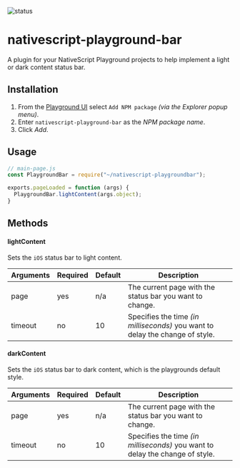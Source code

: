 [status]: https://img.shields.io/badge/Status-Broken-/?style=for-the-badge&color=red

![status]

# nativescript-playground-bar
A plugin for your NativeScript Playground projects to help implement a light or dark content status bar.

## Installation
1. From the [Playground UI](https://play.nativescript.org/) select `Add NPM package` _(via the Explorer popup menu)_.
2. Enter `nativescript-playground-bar` as the _NPM package name_.
3. Click _Add_.

## Usage

```js
// main-page.js
const PlaygroundBar = require("~/nativescript-playgroundbar");

exports.pageLoaded = function (args) {
  PlaygroundBar.lightContent(args.object);
}
```

## Methods

#### lightContent
Sets the `iOS` status bar to light content.

| Arguments | Required | Default | Description |
| --- | --- | --- | --- |
| page | yes | n/a | The current page with the status bar you want to change. |
| timeout | no | 10 | Specifies the time _(in milliseconds)_ you want to delay the change of style. |

#### darkContent
Sets the `iOS` status bar to dark content, which is the playgrounds default style.

| Arguments | Required | Default | Description |
| --- | --- | --- | --- |
| page | yes | n/a | The current page with the status bar you want to change. |
| timeout | no | 10 | Specifies the time _(in milliseconds)_ you want to delay the change of style. |
